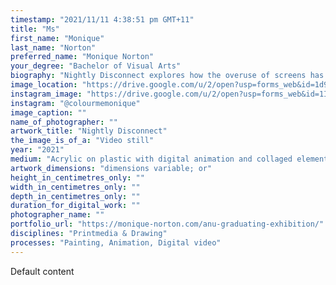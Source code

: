 ```yaml
---
timestamp: "2021/11/11 4:38:51 pm GMT+11"
title: "Ms"
first_name: "Monique"
last_name: "Norton"
preferred_name: "Monique Norton"
your_degree: "Bachelor of Visual Arts"
biography: "Nightly Disconnect explores how the overuse of screens has affected our sleep and invaded our thoughts. The focus of this collection of animations is on that moment just before sleep when we must put down our phones, but all of their contents are still sitting in our heads, keeping us awake longer and ruining our sleep quality. Each animation reveals a new view of a nightly routine, expressed through a series of exposed paintings. A way for the mind to relax is gradually presented towards the end of the series as elements of nature are introduced; through connecting with the environment and staying away from digital influences, the mind can be at rest."
image_location: "https://drive.google.com/u/2/open?usp=forms_web&id=1d9-MGrsHzbuB4DQeSZ7EJLSFhVMkzAf4"
instagram_image: "https://drive.google.com/u/2/open?usp=forms_web&id=1ITwUuWa0n99y4Qgn-vmd6EcYovOUCaxF"
instagram: "@colourmemonique"
image_caption: ""
name_of_photographer: ""
artwork_title: "Nightly Disconnect"
the_image_is_of_a: "Video still"
year: "2021"
medium: "Acrylic on plastic with digital animation and collaged elements"
artwork_dimensions: "dimensions variable; or"
height_in_centimetres_only: ""
width_in_centimetres_only: ""
depth_in_centimetres_only: ""
duration_for_digital_work: ""
photographer_name: ""
portfolio_url: "https://monique-norton.com/anu-graduating-exhibition/"
disciplines: "Printmedia & Drawing"
processes: "Painting, Animation, Digital video"
---
```


Default content